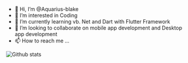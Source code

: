 - 👋 Hi, I’m @Aquarius-blake
- 👀 I’m interested in Coding 
- 🌱 I’m currently learning vb. Net and Dart with Flutter Framework
- 💞️ I’m looking to collaborate on mobile app development and Desktop app development 
- 📫 How to reach me ...

![Github stats](https://github-readme-stats.vercel.app/api?username=yourusername&theme=highcontrast&show_icons=true&count_private=true)

<!---
Aquarius-blake/Aquarius-blake is a ✨ special ✨ repository because its `README.md` (this file) appears on your GitHub profile.
You can click the Preview link to take a look at your changes.
--->
